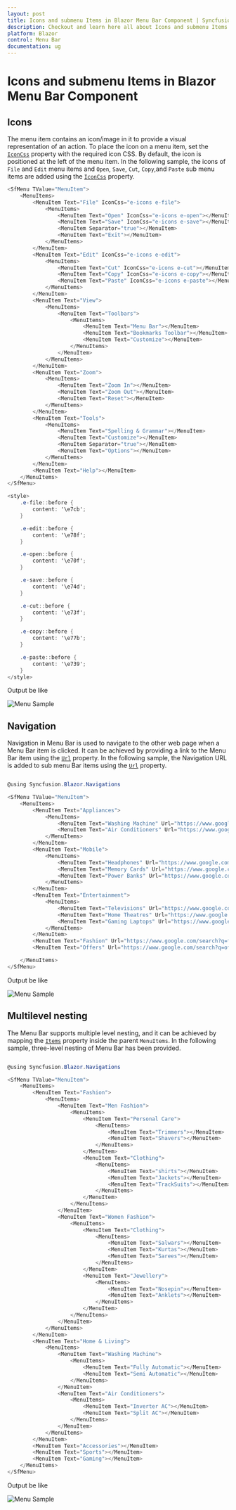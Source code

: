 ```yaml
---
layout: post
title: Icons and submenu Items in Blazor Menu Bar Component | Syncfusion
description: Checkout and learn here all about Icons and submenu Items in Syncfusion Blazor Menu Bar component and more.
platform: Blazor
control: Menu Bar 
documentation: ug
---
```


# Icons and submenu Items in Blazor Menu Bar Component

## Icons

The menu item contains an icon/image in it to provide a visual representation of an action.
To place the icon on a menu item, set the [`IconCss`](https://help.syncfusion.com/cr/blazor/Syncfusion.Blazor~Syncfusion.Blazor.Navigations.MenuItem~IconCss.html)
property with the required icon CSS. By default, the icon is positioned at the left of the
menu item. In the following sample, the icons of `File` and `Edit` menu items and `Open`,
`Save`, `Cut`, `Copy`,and `Paste` sub menu items are added using the [`IconCss`](https://help.syncfusion.com/cr/blazor/Syncfusion.Blazor~Syncfusion.Blazor.Navigations.MenuItem~IconCss.html) property.

```csharp
<SfMenu TValue="MenuItem">
    <MenuItems>
        <MenuItem Text="File" IconCss="e-icons e-file">
            <MenuItems>
                <MenuItem Text="Open" IconCss="e-icons e-open"></MenuItem>
                <MenuItem Text="Save" IconCss="e-icons e-save"></MenuItem>
                <MenuItem Separator="true"></MenuItem>
                <MenuItem Text="Exit"></MenuItem>
            </MenuItems>
        </MenuItem>
        <MenuItem Text="Edit" IconCss="e-icons e-edit">
            <MenuItems>
                <MenuItem Text="Cut" IconCss="e-icons e-cut"></MenuItem>
                <MenuItem Text="Copy" IconCss="e-icons e-copy"></MenuItem>
                <MenuItem Text="Paste" IconCss="e-icons e-paste"></MenuItem>
            </MenuItems>
        </MenuItem>
        <MenuItem Text="View">
            <MenuItems>
                <MenuItem Text="Toolbars">
                    <MenuItems>
                        <MenuItem Text="Menu Bar"></MenuItem>
                        <MenuItem Text="Bookmarks Toolbar"></MenuItem>
                        <MenuItem Text="Customize"></MenuItem>
                    </MenuItems>
                </MenuItem>
            </MenuItems>
        </MenuItem>
        <MenuItem Text="Zoom">
            <MenuItems>
                <MenuItem Text="Zoom In"></MenuItem>
                <MenuItem Text="Zoom Out"></MenuItem>
                <MenuItem Text="Reset"></MenuItem>
            </MenuItems>
        </MenuItem>
        <MenuItem Text="Tools">
            <MenuItems>
                <MenuItem Text="Spelling & Grammar"></MenuItem>
                <MenuItem Text="Customize"></MenuItem>
                <MenuItem Separator="true"></MenuItem>
                <MenuItem Text="Options"></MenuItem>
            </MenuItems>
        </MenuItem>
        <MenuItem Text="Help"></MenuItem>
    </MenuItems>
</SfMenu>

<style>
    .e-file::before {
        content: '\e7cb';
    }

    .e-edit::before {
        content: '\e78f';
    }

    .e-open::before {
        content: '\e70f';
    }

    .e-save::before {
        content: '\e74d';
    }

    .e-cut::before {
        content: '\e73f';
    }

    .e-copy::before {
        content: '\e77b';
    }

    .e-paste::before {
        content: '\e739';
    }
</style>
```

Output be like

![Menu Sample](./images/icons.png)

## Navigation

Navigation in Menu Bar is used to navigate to the other web page when a Menu Bar item is clicked.
It can be achieved by providing a link to the Menu Bar item using the [`Url`](https://help.syncfusion.com/cr/blazor/Syncfusion.Blazor~Syncfusion.Blazor.Navigations.MenuItem~Url.html) property. In the following sample,
the Navigation URL is added to sub menu Bar items using the [`Url`](https://help.syncfusion.com/cr/blazor/Syncfusion.Blazor~Syncfusion.Blazor.Navigations.MenuItem~Url.html) property.

```csharp

@using Syncfusion.Blazor.Navigations

<SfMenu TValue="MenuItem">
    <MenuItems>
        <MenuItem Text="Appliances">
            <MenuItems>
                <MenuItem Text="Washing Machine" Url="https://www.google.com/search?q=washing+machine"></MenuItem>
                <MenuItem Text="Air Conditioners" Url="https://www.google.com/search?q=air+conditioners"></MenuItem>
            </MenuItems>
        </MenuItem>
        <MenuItem Text="Mobile">
            <MenuItems>
                <MenuItem Text="Headphones" Url="https://www.google.com/search?q=headphones"></MenuItem>
                <MenuItem Text="Memory Cards" Url="https://www.google.com/search?q=memory+cards"></MenuItem>
                <MenuItem Text="Power Banks" Url="https://www.google.com/search?q=power+banks"></MenuItem>
            </MenuItems>
        </MenuItem>
        <MenuItem Text="Entertainment">
            <MenuItems>
                <MenuItem Text="Televisions" Url="https://www.google.com/search?q=televisions"></MenuItem>
                <MenuItem Text="Home Theatres" Url="https://www.google.com/search?q=home+theatres"></MenuItem>
                <MenuItem Text="Gaming Laptops" Url="https://www.google.com/search?q=gaming+laptops"></MenuItem>
            </MenuItems>
        </MenuItem>
        <MenuItem Text="Fashion" Url="https://www.google.com/search?q=fashion"></MenuItem>
        <MenuItem Text="Offers" Url="https://www.google.com/search?q=offers"></MenuItem>

    </MenuItems>
</SfMenu>
```

Output be like

![Menu Sample](./images/navigation.png)

## Multilevel nesting

The Menu Bar supports multiple level nesting, and it can be achieved by mapping the [`Items`](https://help.syncfusion.com/cr/blazor/Syncfusion.Blazor~Syncfusion.Blazor.Navigations.MenuItem~Items.html)
property inside the parent `MenuItems`.
In the following sample, three-level nesting of Menu Bar has been provided.

```csharp

@using Syncfusion.Blazor.Navigations

<SfMenu TValue="MenuItem">
    <MenuItems>
        <MenuItem Text="Fashion">
            <MenuItems>
                <MenuItem Text="Men Fashion">
                    <MenuItems>
                        <MenuItem Text="Personal Care">
                            <MenuItems>
                                <MenuItem Text="Trimmers"></MenuItem>
                                <MenuItem Text="Shavers"></MenuItem>
                            </MenuItems>
                        </MenuItem>
                        <MenuItem Text="Clothing">
                            <MenuItems>
                                <MenuItem Text="shirts"></MenuItem>
                                <MenuItem Text="Jackets"></MenuItem>
                                <MenuItem Text="TrackSuits"></MenuItem>
                            </MenuItems>
                        </MenuItem>
                    </MenuItems>
                </MenuItem>
                <MenuItem Text="Women Fashion">
                    <MenuItems>
                        <MenuItem Text="Clothing">
                            <MenuItems>
                                <MenuItem Text="Salwars"></MenuItem>
                                <MenuItem Text="Kurtas"></MenuItem>
                                <MenuItem Text="Sarees"></MenuItem>
                            </MenuItems>
                        </MenuItem>
                        <MenuItem Text="Jewellery">
                            <MenuItems>
                                <MenuItem Text="Nosepin"></MenuItem>
                                <MenuItem Text="Anklets"></MenuItem>
                            </MenuItems>
                        </MenuItem>
                    </MenuItems>
                </MenuItem>
            </MenuItems>
        </MenuItem>
        <MenuItem Text="Home & Living">
            <MenuItems>
                <MenuItem Text="Washing Machine">
                    <MenuItems>
                        <MenuItem Text="Fully Automatic"></MenuItem>
                        <MenuItem Text="Semi Automatic"></MenuItem>
                    </MenuItems>
                </MenuItem>
                <MenuItem Text="Air Conditioners">
                    <MenuItems>
                        <MenuItem Text="Inverter AC"></MenuItem>
                        <MenuItem Text="Split AC"></MenuItem>
                    </MenuItems>
                </MenuItem>
            </MenuItems>
        </MenuItem>
        <MenuItem Text="Accessories"></MenuItem>
        <MenuItem Text="Sports"></MenuItem>
        <MenuItem Text="Gaming"></MenuItem>
    </MenuItems>
</SfMenu>
```

Output be like

![Menu Sample](./images/multilevel.png)